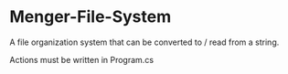 # Menger-File-System
A file organization system that can be converted to / read from a string.

Actions must be written in Program.cs
